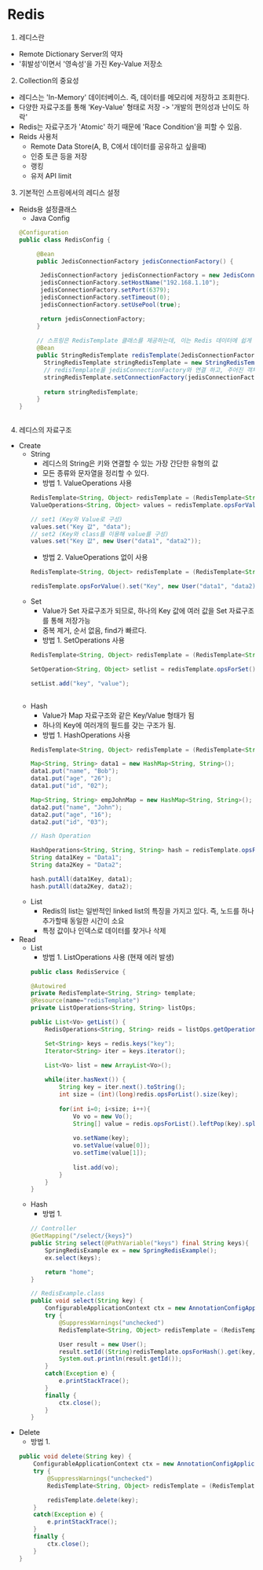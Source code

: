 # Redis

1. 레디스란
  - Remote Dictionary Server의 약자
  - '휘발성'이면서 '영속성'을 가진 Key-Value 저장소
  
2. Collection의 중요성
  - 레디스는 'In-Memory' 데이터베이스. 즉, 데이터를 메모리에 저장하고 조회한다.
  - 다양한 자료구조를 통해 'Key-Value' 형태로 저장 -> '개발의 편의성과 난이도 하락'
  - Redis는 자료구조가 'Atomic' 하기 때문에 'Race Condition'을 피할 수 있음.
  - Reids 사용처
  	- Remote Data Store(A, B, C에서 데이터를 공유하고 싶을때)
  	- 인증 토큰 등을 저장
	- 랭킹
	- 유저 API limit
	
 
3. 기본적인 스프링에서의 레디스 설정
  - Reids용 설정클래스
    - Java Config
    ```java
    @Configuration
    public class RedisConfig {

		 @Bean
		 public JedisConnectionFactory jedisConnectionFactory() {

		  JedisConnectionFactory jedisConnectionFactory = new JedisConnectionFactory();
		  jedisConnectionFactory.setHostName("192.168.1.10");
		  jedisConnectionFactory.setPort(6379);
		  jedisConnectionFactory.setTimeout(0);
		  jedisConnectionFactory.setUsePool(true);

		  return jedisConnectionFactory;
		 }
		 
		 // 스프링은 RedisTemplate 클래스를 제공하는데, 이는 Redis 데이터에 쉽게 접근하기 위한 코드를 제공합니다.
		 @Bean
		 public StringRedisTemplate redisTemplate(JedisConnectionFactory jedisConnectionFactory) {
		   StringRedisTemplate stringRedisTemplate = new StringRedisTemplate();
		   // redisTemplate을 jedisConnectionFactory와 연결 하고, 주어진 객체와 Redis 데이터간의 직렬화, 역직렬화를 자동으로 수행 
		   stringRedisTemplate.setConnectionFactory(jedisConnectionFactory);
		  
		   return stringRedisTemplate;
		 }
    }
  
4. 레디스의 자료구조
  - Create
	  - String
	    - 레디스의 String은 키와 연결할 수 있는 가장 간단한 유형의 값
	    - 모든 종류와 문자열을 정리할 수 있다.
	    - 방법 1. ValueOperations 사용
	    ```java
	    RedisTemplate<String, Object> redisTemplate = (RedisTemplate<String, Object>) ctx.getBean("redisTemplate");
	    ValueOperations<String, Object> values = redisTemplate.opsForValue();

	    // set1 (Key와 Value로 구성)
	    values.set("Key 값", "data");
	    // set2 (Key와 class를 이용해 value를 구성)
	    values.set("Key 값", new User("data1", "data2")); 
	    ```
	    - 방법 2. ValueOperations 없이 사용
	    ```java
	    RedisTemplate<String, Object> redisTemplate = (RedisTemplate<String, Object>) ctx.getBean("redisTemplate");

	    redisTemplate.opsForValue().set("Key", new User("data1", "data2));
	    ```
	  - Set
	    - Value가 Set 자료구조가 되므로, 하나의 Key 값에 여러 값을 Set 자료구조를 통해 저장가능
	    - 중복 제거, 순서 없음, find가 빠르다.
	    - 방법 1. SetOperations 사용
	    ```java
	    RedisTemplate<String, Object> redisTemplate = (RedisTemplate<String, Object>) ctx.getBean("redisTemplate");
	    
	    SetOperation<String, Object> setlist = redisTemplate.opsForSet();
	    
	    setList.add("key", "value");
	    	    
	    ```
	  - Hash
	    - Value가 Map 자료구조와 같은 Key/Value 형태가 됨
	    - 하나의 Key에 여러개의 필드를 갖는 구조가 됨.
	    - 방법 1. HashOperations 사용
	    ``` java
	    RedisTemplate<String, Object> redisTemplate = (RedisTemplate<String, Object>)ctx.getBean("redisTemplate");

	    Map<String, String> data1 = new HashMap<String, String>();
	    data1.put("name", "Bob");
	    data1.put("age", "26");
	    data1.put("id", "02");

	    Map<String, String> empJohnMap = new HashMap<String, String>();
	    data2.put("name", "John");
	    data2.put("age", "16");
	    data2.put("id", "03");

	    // Hash Operation

	    HashOperations<String, String, String> hash = redisTemplate.opsForHash();
	    String data1Key = "Data1";
	    String data2Key = "Data2";

	    hash.putAll(data1Key, data1);
	    hash.putAll(data2Key, data2);
	    ```
	  - List
	    - Redis의 list는 일반적인 linked list의 특징을 가지고 있다. 즉, 노드를 하나 추가할때 동일한 시간이 소요
	    - 특정 값이나 인덱스로 데이터를 찾거나 삭제
  - Read	   
	  - List
	    - 방법 1. ListOperations 사용 (현재 에러 발생)
	    ``` java
	    public class RedisService {

	    @Autowired
		private RedisTemplate<String, String> template;
		@Resource(name="redisTemplate")
		private ListOperations<String, String> listOps;

		public List<Vo> getList() {
			RedisOperations<String, String> reids = listOps.getOperations();

			Set<String> keys = redis.keys("key");
			Iterator<String> iter = keys.iterator();

			List<Vo> list = new ArrayList<Vo>();
			
			while(iter.hasNext()) {
				String key = iter.next().toString();
				int size = (int)(long)redis.opsForList().size(key);
				
				for(int i=0; i<size; i++){
					Vo vo = new Vo();
					String[] value = redis.opsForList().leftPop(key).split("_");
					
					vo.setName(key);
					vo.setValue(value[0]);
					vo.setTime(value[1]);
					
					list.add(vo);
				}
			}
		}
	    ```
	  - Hash
	  	- 방법 1. 
		``` java
		// Controller
	   	@GetMapping("/select/{keys}")
		public String select(@PathVariable("keys") final String keys){
			SpringRedisExample ex = new SpringRedisExample();
			ex.select(keys);

			return "home";
		}
		```
		``` java
		// RedisExample.class
		public void select(String key) {
			ConfigurableApplicationContext ctx = new AnnotationConfigApplicationContext(SpringRedisConfig.class);
			try {
				@SuppressWarnings("unchecked")
				RedisTemplate<String, Object> redisTemplate = (RedisTemplate<String, Object>)ctx.getBean("redisTemplate");

				User result = new User();
				result.setId((String)redisTemplate.opsForHash().get(key, "name"));
				System.out.println(result.getId());
			}
			catch(Exception e) {
				e.printStackTrace();
			}
			finally {
				ctx.close();
			}
		}
  - Delete
  	- 방법 1.
	``` java
	public void delete(String key) {
		ConfigurableApplicationContext ctx = new AnnotationConfigApplicationContext(SpringRedisConfig.class);
		try {
			@SuppressWarnings("unchecked")
			RedisTemplate<String, Object> redisTemplate = (RedisTemplate<String, Object>)ctx.getBean("redisTemplate");

			redisTemplate.delete(key);
		}
		catch(Exception e) {
			e.printStackTrace();
		}
		finally {
			ctx.close();
		}
	}
	```
		
		
		
